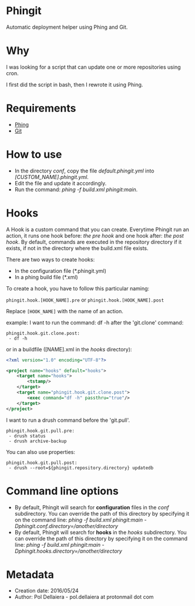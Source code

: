 # Phingit

Automatic deployment helper using Phing and Git.

# Why
I was looking for a script that can update one or more repositories using cron.

I first did the script in bash, then I rewrote it using Phing.

# Requirements
- [Phing](https://github.com/phingofficial/phing)
- [Git](https://git-scm.com/)

# How to use
- In the directory *conf*, copy the file *default.phingit.yml* into *[CUSTOM_NAME].phingit.yml*.
- Edit the file and update it accordingly.
- Run the command: *phing -f build.xml phingit:main*.

# Hooks

A Hook is a custom command that you can create. Everytime Phingit run an action, it runs one hook before: *the pre hook* and one hook after: *the post hook*.
By default, commands are executed in the repository directory if it exists, if not in the directory where the build.xml file exists.

There are two ways to create hooks:

- In the configuration file (*.phingit.yml)
- In a phing build file (*.xml)

To create a hook, you have to follow this particular naming:

```phingit.hook.[HOOK_NAME].pre``` or ```phingit.hook.[HOOK_NAME].post```

Replace ```[HOOK_NAME]``` with the name of an action.

example: I want to run the command: df -h after the 'git.clone' command:

```
phingit.hook.git.clone.post:
 - df -h
```

or in a buildfile ([NAME].xml in the *hooks* directory):

```xml
<?xml version="1.0" encoding="UTF-8"?>

<project name="hooks" default="hooks">
    <target name="hooks">
        <tstamp/>
    </target>
    <target name="phingit.hook.git.clone.post">
        <exec command="df -h" passthru="true"/>
    </target>
</project>
```

I want to run a drush command before the 'git.pull'.

```
phingit.hook.git.pull.pre:
 - drush status
 - drush archive-backup
```

You can also use properties:

```
phingit.hook.git.pull.post:
 - drush --root=${phingit.repository.directory} updatedb
```

# Command line options
- By default, Phingit will search for **configuration** files in the *conf* subdirectory. You can override the path of this
directory by specifying it on the command line: *phing -f build.xml phingit:main -Dphingit.conf.directory=/another/directory*
- By default, Phingit will search for **hooks** in the *hooks* subdirectory. You can override the path of this
directory by specifying it on the command line: *phing -f build.xml phingit:main -Dphingit.hooks.directory=/another/directory*

# Metadata
- Creation date: 2016/05/24
- Author: Pol Dellaiera - pol.dellaiera at protonmail dot com